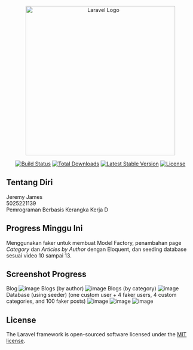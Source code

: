 <p align="center"><a href="https://laravel.com" target="_blank"><img src="https://raw.githubusercontent.com/laravel/art/master/logo-lockup/5%20SVG/2%20CMYK/1%20Full%20Color/laravel-logolockup-cmyk-red.svg" width="400" alt="Laravel Logo"></a></p>

<p align="center">
<a href="https://github.com/laravel/framework/actions"><img src="https://github.com/laravel/framework/workflows/tests/badge.svg" alt="Build Status"></a>
<a href="https://packagist.org/packages/laravel/framework"><img src="https://img.shields.io/packagist/dt/laravel/framework" alt="Total Downloads"></a>
<a href="https://packagist.org/packages/laravel/framework"><img src="https://img.shields.io/packagist/v/laravel/framework" alt="Latest Stable Version"></a>
<a href="https://packagist.org/packages/laravel/framework"><img src="https://img.shields.io/packagist/l/laravel/framework" alt="License"></a>
</p>

## Tentang Diri
Jeremy James<br>
5025221139<br>
Pemrograman Berbasis Kerangka Kerja D<br>

## Progress Minggu Ini
Menggunakan faker untuk membuat Model Factory, penambahan page _Category_ dan _Articles by Author_ dengan Eloquent, dan seeding database sesuai video 10 sampai 13.

## Screenshot Progress
Blog
![image](https://github.com/user-attachments/assets/5d7fa643-2ec4-4d67-b309-7d506a037ec0)
Blogs (by author)
![image](https://github.com/user-attachments/assets/812efb3b-11bf-4523-90a7-e0aab08e9288)
Blogs (by category)
![image](https://github.com/user-attachments/assets/3e78aa88-f9f6-49a7-90d5-f4bb30c9f2ea)
Database (using seeder) (one custom user + 4 faker users, 4 custom categories, and 100 faker posts)
![image](https://github.com/user-attachments/assets/6401b237-d660-4724-b124-8b3d30fd02ff)
![image](https://github.com/user-attachments/assets/c560512d-905e-472e-b6c8-8e7892a1e383)
![image](https://github.com/user-attachments/assets/63611154-9d07-4e0a-b8f1-d9f7c2301c47)










## License

The Laravel framework is open-sourced software licensed under the [MIT license](https://opensource.org/licenses/MIT).
